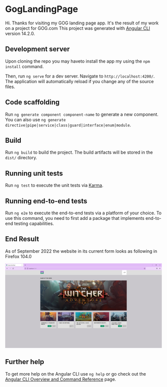 # GogLandingPage
Hi. Thanks for visiting my GOG landing page app. It's the result of my work on a project for GOG.com
This project was generated with [Angular CLI](https://github.com/angular/angular-cli) version 14.2.0.

## Development server
Upon cloning the repo you may haveto install the app my using the `npm install` command.

Then, run `ng serve` for a dev server. Navigate to `http://localhost:4200/`. The application will automatically reload if you change any of the source files.

## Code scaffolding

Run `ng generate component component-name` to generate a new component. You can also use `ng generate directive|pipe|service|class|guard|interface|enum|module`.

## Build

Run `ng build` to build the project. The build artifacts will be stored in the `dist/` directory.

## Running unit tests

Run `ng test` to execute the unit tests via [Karma](https://karma-runner.github.io).

## Running end-to-end tests

Run `ng e2e` to execute the end-to-end tests via a platform of your choice. To use this command, you need to first add a package that implements end-to-end testing capabilities.

## End Result

As of September 2022 the website in its current form looks as following in Firefox 104.0

![](src/assets/images/working-app.png)

## Further help

To get more help on the Angular CLI use `ng help` or go check out the [Angular CLI Overview and Command Reference](https://angular.io/cli) page.
